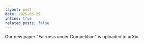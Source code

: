 ```yaml
---
layout: post
date: 2025-05-25
inline: true
related_posts: false
---
```


Our new paper "Fairness under Competition" is uploaded to arXiv.
